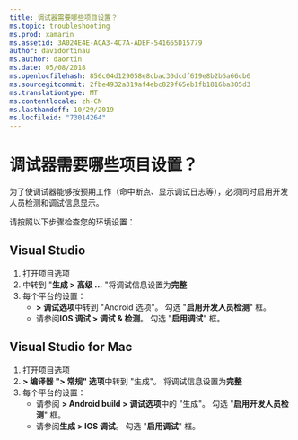 ```yaml
---
title: 调试器需要哪些项目设置？
ms.topic: troubleshooting
ms.prod: xamarin
ms.assetid: 3A024E4E-ACA3-4C7A-ADEF-541665D15779
author: davidortinau
ms.author: daortin
ms.date: 05/08/2018
ms.openlocfilehash: 856c04d129058e8cbac30dcdf619e8b2b5a66cb6
ms.sourcegitcommit: 2fbe4932a319af4ebc829f65eb1fb1816ba305d3
ms.translationtype: MT
ms.contentlocale: zh-CN
ms.lasthandoff: 10/29/2019
ms.locfileid: "73014264"
---
```

# <a name="what-project-settings-are-required-for-the-debugger"></a>调试器需要哪些项目设置？

为了使调试器能够按预期工作（命中断点、显示调试日志等），必须同时启用开发人员检测和调试信息显示。

请按照以下步骤检查您的环境设置：

## <a name="visual-studio"></a>Visual Studio

1. 打开项目选项
2. 中转到 "**生成 > 高级 ...** "将调试信息设置为**完整**
3. 每个平台的设置：
   - **> 调试选项**中转到 "Android 选项"。 勾选 "**启用开发人员检测**" 框。
   - 请参阅**IOS 调试 > 调试 & 检测**。 勾选 "**启用调试**" 框。

## <a name="visual-studio-for-mac"></a>Visual Studio for Mac

1. 打开项目选项
2. **> 编译器 "> 常规" 选项**中转到 "生成"。 将调试信息设置为**完整**
3. 每个平台的设置：
    - 请参阅 **> Android build > 调试选项**中的 "生成"。 勾选 "**启用开发人员检测**" 框。
    - 请参阅**生成 > IOS 调试**。 勾选 "**启用调试**" 框。
